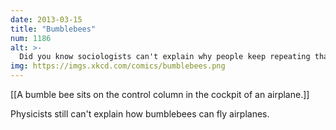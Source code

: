 ```yaml
---
date: 2013-03-15
title: "Bumblebees"
num: 1186
alt: >-
  Did you know sociologists can't explain why people keep repeating that urban legend about bumblebees not being able to fly!?
img: https://imgs.xkcd.com/comics/bumblebees.png
---
```

[[A bumble bee sits on the control column in the cockpit of an airplane.]]

Physicists still can't explain how bumblebees can fly airplanes.

